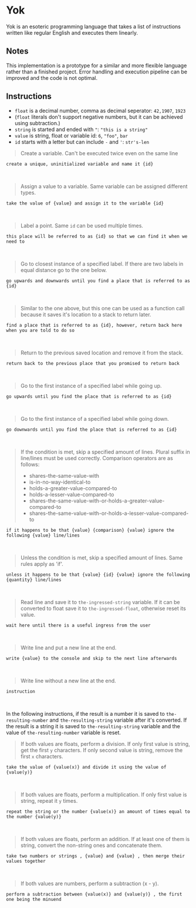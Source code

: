 # Yok
Yok is an esoteric programming language that takes a list of instructions written like regular English and executes them linearly.

## Notes
This implementation is a prototype for a similar and more flexible language rather than a finished project. Error handling and execution pipeline can be improved and the code is not optimal.

## Instructions
- `float` is a decimal number, comma as decimal seperator: `42,1907`, `1923`
- (`float` literals don't support negative numbers, but it can be achieved using subtraction.)
- `string` is started and ended with `"`: `"this is a string"`
- `value` is string, float or variable id: `6`, `"foo"`, `bar`
- `id` starts with a letter but can include `-` and `'`: `str's-len`
&nbsp;

> Create a variable. Can't be executed twice even on the same line
```
create a unique, uninitialized variable and name it {id}
```
&nbsp;

> Assign a value to a variable. Same variable can be assigned different types.
```
take the value of {value} and assign it to the variable {id}
```
&nbsp;

> Label a point. Same `id` can be used multiple times.
```
this place will be referred to as {id} so that we can find it when we need to
```
&nbsp;

> Go to closest instance of a specified label. If there are two labels in equal distance go to the one below.
```
go upwards and downwards until you find a place that is referred to as {id}
```
&nbsp;

> Similar to the one above, but this one can be used as a function call because it saves it's location to a stack to return later. 
```
find a place that is referred to as {id}, however, return back here when you are told to do so
```
&nbsp;

> Return to the previous saved location and remove it from the stack.
```
return back to the previous place that you promised to return back
```
&nbsp;

> Go to the first instance of a specified label while going up.
```
go upwards until you find the place that is referred to as {id}
```
&nbsp;

> Go to the first instance of a specified label while going down.
```
go downwards until you find the place that is referred to as {id}
```
&nbsp;

> If the condition is met, skip a specified amount of lines. Plural suffix in line/lines must be used correctly. Comparison operators are as follows:
> - shares-the-same-value-with
> - is-in-no-way-identical-to
> - holds-a-greater-value-compared-to
> - holds-a-lesser-value-compared-to
> - shares-the-same-value-with-or-holds-a-greater-value-compared-to
> - shares-the-same-value-with-or-holds-a-lesser-value-compared-to
```
if it happens to be that {value} {comparison} {value} ignore the following {value} line/lines
```
&nbsp;

> Unless the condition is met, skip a specified amount of lines. Same rules apply as 'if'.
```
unless it happens to be that {value} {id} {value} ignore the following {quantity} line/lines
```
&nbsp;

> Read line and save it to `the-ingressed-string` variable. If it can be converted to float save it to `the-ingressed-float`, otherwise reset its value.
```
wait here until there is a useful ingress from the user
```
&nbsp;

> Write line and put a new line at the end.
```
write {value} to the console and skip to the next line afterwards
```
&nbsp;

> Write line without a new line at the end.
```
instruction
```
&nbsp;

In the following instructions, if the result is a number it is saved to `the-resulting-number` and `the-resulting-string` variable after it's converted. If the result is a string it is saved to `the-resulting-string` variable and the value of `the-resulting-number` variable is reset.
&nbsp;

> If both values are floats, perform a division. If only first value is string, get the first `y` characters. If only second value is string, remove the first `x` characters.
```
take the value of {value(x)} and divide it using the value of {value(y)}
```
&nbsp;

> If both values are floats, perform a multiplication. If only first value is string, repeat it `y` times.
```
repeat the string or the number {value(x)} an amount of times equal to the number {value(y)}
```
&nbsp;

> If both values are floats, perform an addition. If at least one of them is string, convert the non-string ones and concatenate them.
```
take two numbers or strings , {value} and {value} , then merge their values together
```
&nbsp;

> If both values are numbers, perform a subtraction (x - y).
```
perform a subtraction between {value(x)} and {value(y)} , the first one being the minuend
```
&nbsp;
